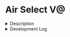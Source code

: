# Air Select V@

<details><summary>Description</summary>
<p>  

A Recreation of the air select project with better graphics

</p>
</details>
<details><summary>Development Log</summary>
<p>

11/11/22
- get boilerplate added
- integrate handsfree js
- get cursor working

11/14/22
- implement "pinch click"
- create hoverable buttons
- create clickable buttons
- center cursor 'trackpad'
- eliminate buggyness around edges of trackpad

11/15/22
- reduce jitter
- create shop page
- create settings page
- create home page
- convert mousepad to component

Backlog
- find types for handdata
- design settings page
- design shop page
- reduce misclicks

</p>
</details>